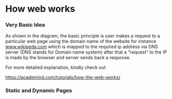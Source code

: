 # How web works

### Very Basic Idea

As shown in the diagram, the basic principle is user makes a request to a particular web page using the domain name of the website for instance www.wikipeda.com which is mapped to the required ip address via DNS server (DNS stands for Domain name system) after that a "request" to the IP is made by the browser and server sends back a response.

For more detailed explanation, kindly check out

https://academind.com/tutorials/how-the-web-works/


### Static and Dynamic Pages


